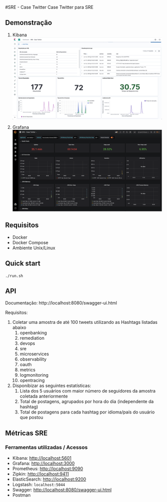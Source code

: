 #SRE - Case Twitter
Case Twitter para SRE

## Demonstração

1. Kibana
![image](assets/img/SRE-Dashboard-Kibana.png)

2. Grafana
![image](assets/img/SRE-Dashboard-Grafana.png)

## Requisitos

- Docker
- Docker Compose
- Ambiente Unix/Linux

## Quick start

`./run.sh`

## API
Documentação: http://localhost:8080/swagger-ui.html

Requisitos:
1. Coletar uma amostra de até 100 tweets utilizando as Hashtags listadas abaixo
    1. openbanking
    2. remediation
    3. devops
    4. sre
    5. microservices
    6. observability
    7. oauth
    8. metrics
    9. logmonitoring
    10. opentracing
2. Disponibizar as seguintes estatísticas:
    1. Lista dos 5 usuários com maior número de seguidores da amostra coletada anteriormente
    2. Total de postagens, agrupados por hora do dia (independente da hashtag) 
    3. Total de postagens para cada hashtag por idioma/país do usuário que postou
 
## Métricas SRE
    
### Ferramentas utilizadas / Acessos

- Kibana: [http://localhost:5601](http://localhost:5601)
- Grafana: [http://localhost:3000](http://localhost:3000)
- Prometheus: [http://localhost:9090](http://localhost:9090)
- Zipkin: [http://localhost:9411](http://localhost:9411)
- ElasticSearch: [http://localhost:9200](http://localhost:9200)
- Logstash: `localhost:5044`
- Swagger: [http://localhost:8080/swagger-ui.html](http://localhost:8080/swagger-ui.html)
- Postman

